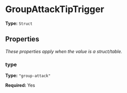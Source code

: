 # GroupAttackTipTrigger

**Type:** `Struct`

## Properties

*These properties apply when the value is a struct/table.*

### type

**Type:** `"group-attack"`

**Required:** Yes

